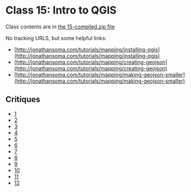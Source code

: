 # Class 15: Intro to QGIS

Class contents are in [the 15-compiled.zip file](https://github.com/jsoma/storytelling-2015/raw/master/class-15-16/15-compiled.zip)

No tracking URLS, but some helpful links:

* [http://jonathansoma.com/tutorials/mapping/installing-qgis](http://jonathansoma.com/tutorials/mapping/installing-qgis)
* [http://jonathansoma.com/tutorials/mapping/creating-geojson](http://jonathansoma.com/tutorials/mapping/creating-geojson)
* [http://jonathansoma.com/tutorials/mapping/making-geojson-smaller](http://jonathansoma.com/tutorials/mapping/making-geojson-smaller)


## Critiques

* [1](http://casey-huang.neocities.org/HW13.html)
* [2](http://arushi.neocities.org/Homework14.html)
* [3](http://newsontheroad.neocities.org/lede_storytelling_with_data/Storytelling_with_data_Homework13_D3.html)
* [4](http://jordanrosenblum.neocities.org/HW14/hw14.html)
* [5](http://siutanwong.neocities.org/hw14/hw14.html)
* [6](http://jiachuanwu.neocities.org/homework13/hmw13_Jiachuan_Wu.html)
* [7](http://woojink.neocities.org/hw/hw14/14-homework.html)
* [8](http://superlativenoun.neocities.org/hw13.html)
* [9](http://melissalhaney.neocities.org/homework13.html)
* [10](http://kompis.neocities.org/homework13_2.html)
* [11](http://kompis.neocities.org/homework13.html)
* [12](http://mbongartz.neocities.org/storytelling_homework13.html)
